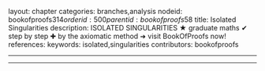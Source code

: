 layout: chapter
categories: branches,analysis
nodeid: bookofproofs$314
orderid: 500
parentid: bookofproofs$58
title: Isolated Singularities
description: ISOLATED SINGULARITIES &#9733; graduate maths &#10004; step by step &#10010; by the axiomatic method &#10140; visit BookOfProofs now!
references: 
keywords: isolated,singularities
contributors: bookofproofs

---


---



